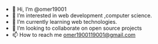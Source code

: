 - 👋 Hi, I’m @omer19001
- 👀 I’m interested in web development ,computer science.
- 🌱 I’m currently learning web technologies.
- 💞️ I’m looking to collaborate on open source projects 
- 📫 How to reach me omer1900119001@gmail.com

<!---
omer19001/omer19001 is a ✨ special ✨ repository because its `README.md` (this file) appears on your GitHub profile.
You can click the Preview link to take a look at your changes.
--->

